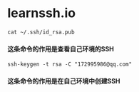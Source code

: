 # learnssh.io
```cat ~/.ssh/id_rsa.pub```
#### 这条命令的作用是查看自己环境的SSH
```ssh-keygen -t rsa -C "172995986@qq.com"```
#### 这条命令的作用是在自己环境中创建SSH
